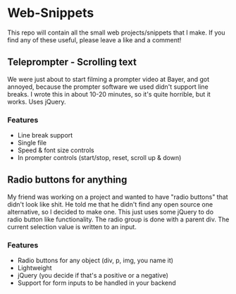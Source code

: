 # Web-Snippets
This repo will contain all the small web projects/snippets that I make.
If you find any of these useful, please leave a like and a comment!

## Teleprompter - Scrolling text
We were just about to start filming a prompter video at Bayer, and got annoyed, because the prompter software we used didn't support line breaks.
I wrote this in about 10-20 minutes, so it's quite horrible, but it works. Uses jQuery.

### Features
* Line break support
* Single file
* Speed & font size controls
* In prompter controls (start/stop, reset, scroll up & down)


## Radio buttons for anything
My friend was working on a project and wanted to have "radio buttons" that didn't look like shit. He told me that he didn't find any open source one alternative, so I decided to make one. This just uses some jQuery to do radio button like functionality. The radio group is done with a parent div. The current selection value is written to an input.

### Features
* Radio buttons for any object (div, p, img, you name it)
* Lightweight
* jQuery (you decide if that's a positive or a negative)
* Support for form inputs to be handled in your backend